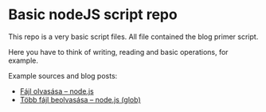 # Basic nodeJS script repo

This repo is a very basic script files. All file contained the blog primer script.

Here you have to think of writing, reading and basic operations, for example.

Example sources and blog posts:

* [Fájl olvasása – node.js](https://oa.webspecial.hu/posts/node-js-fajl-olvasas/)
* [Több fájl beolvasása – node.js (glob)](https://oa.webspecial.hu/posts/node-tobb-fajl-beolvasasa-glob/)
